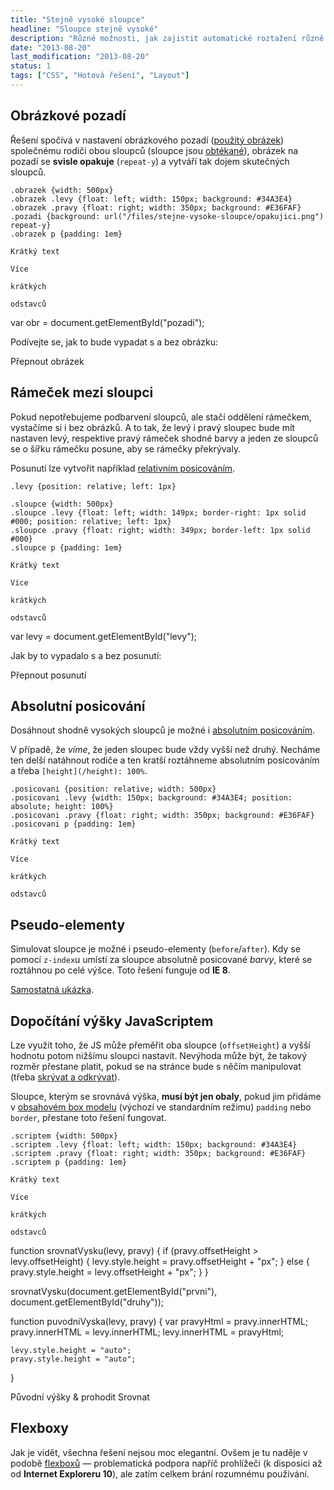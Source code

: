 ```yaml
---
title: "Stejně vysoké sloupce"
headline: "Sloupce stejně vysoké"
description: "Různé možnosti, jak zajistit automatické roztažení různě vysokých sloupců na stejnou výšku."
date: "2013-08-20"
last_modification: "2013-08-20"
status: 1
tags: ["CSS", "Hotová řešení", "Layout"]
---
```


## Obrázkové pozadí

Řešení spočívá v nastavení obrázkového pozadí ([použitý obrázek](/files/stejne-vysoke-sloupce/opakujici.png)) společnému rodiči obou sloupců (sloupce jsou [obtékané](/float)), obrázek na pozadí se **svisle opakuje** (`repeat-y`) a vytváří tak dojem skutečných sloupců.

    .obrazek {width: 500px}
    .obrazek .levy {float: left; width: 150px; background: #34A3E4}
    .obrazek .pravy {float: right; width: 350px; background: #E36FAF}
    .pozadi {background: url("/files/stejne-vysoke-sloupce/opakujici.png") repeat-y}
    .obrazek p {padding: 1em}

    Krátký text

    Více

    krátkých

    odstavců

  var obr = document.getElementById("pozadi");

Podívejte se, jak to bude vypadat s a bez obrázku:

Přepnout obrázek

## Rámeček mezi sloupci

Pokud nepotřebujeme podbarvení sloupců, ale stačí oddělení rámečkem, vystačíme si i bez obrázků. A to tak, že levý i pravý sloupec bude mít nastaven levý, respektive pravý rámeček shodné barvy a jeden ze sloupců se o šířku rámečku posune, aby se rámečky překrývaly.

Posunutí lze vytvořit například [relativním posicováním](/position#relative).

```
.levy {position: relative; left: 1px}
```

    .sloupce {width: 500px}
    .sloupce .levy {float: left; width: 149px; border-right: 1px solid #000; position: relative; left: 1px}
    .sloupce .pravy {float: right; width: 349px; border-left: 1px solid #000}
    .sloupce p {padding: 1em}

    Krátký text

    Více

    krátkých

    odstavců

  var levy = document.getElementById("levy");

Jak by to vypadalo s a bez posunutí:

Přepnout posunutí

## Absolutní posicování

Dosáhnout shodně vysokých sloupců je možné i [absolutním posicováním](/position#absolute).

V případě, že *víme*, že jeden sloupec bude vždy vyšší než druhý. Necháme ten delší natáhnout rodiče a ten kratší roztáhneme absolutním posicováním a třeba `[height](/height): 100%`.

    .posicovani {position: relative; width: 500px}
    .posicovani .levy {width: 150px; background: #34A3E4; position: absolute; height: 100%}
    .posicovani .pravy {float: right; width: 350px; background: #E36FAF}
    .posicovani p {padding: 1em}

    Krátký text

    Více

    krátkých

    odstavců

## Pseudo-elementy

Simulovat sloupce je možné i pseudo-elementy (`before`/`after`). Kdy se pomocí `z-index`u umístí za sloupce absolutně posicované *barvy*, které se roztáhnou po celé výšce. Toto řešení funguje od **IE 8**.

[Samostatná ukázka](http://kod.djpw.cz/cocb).

## Dopočítání výšky JavaScriptem

Lze využít toho, že JS může přeměřit oba sloupce (`offsetHeight`) a vyšší hodnotu potom nižšímu sloupci nastavit. Nevýhoda může být, že takový rozměr přestane platit, pokud se na stránce bude s něčím manipulovat (třeba [skrývat a odkrývat](/zobrazit-skryt)).

Sloupce, kterým se srovnává výška, **musí být jen obaly**, pokud jim přidáme v [obsahovém box modelu](/box-model#content-box) (výchozí ve standardním režimu) `padding` nebo `border`, přestane toto řešení fungovat.

    .scriptem {width: 500px}
    .scriptem .levy {float: left; width: 150px; background: #34A3E4}
    .scriptem .pravy {float: right; width: 350px; background: #E36FAF}
    .scriptem p {padding: 1em}

    Krátký text

    Více

    krátkých

    odstavců

function srovnatVysku(levy, pravy) {
  if (pravy.offsetHeight > levy.offsetHeight) {
    levy.style.height = pravy.offsetHeight + "px";
  }
  else {
    pravy.style.height = levy.offsetHeight + "px";
  }
}

srovnatVysku(document.getElementById("prvni"), document.getElementById("druhy"));

  function puvodniVyska(levy, pravy) {
    var pravyHtml = pravy.innerHTML;
    pravy.innerHTML = levy.innerHTML;
    levy.innerHTML = pravyHtml;
    
    levy.style.height = "auto";
    pravy.style.height = "auto";
}

Původní výšky &amp; prohodit Srovnat

## Flexboxy

Jak je vidět, všechna řešení nejsou moc elegantní. Ovšem je tu naděje v podobě [flexboxů](/flexbox) — problematická podpora napříč prohlížeči (k disposici až od **Internet Exploreru 10**), ale zatím celkem brání rozumnému používání.